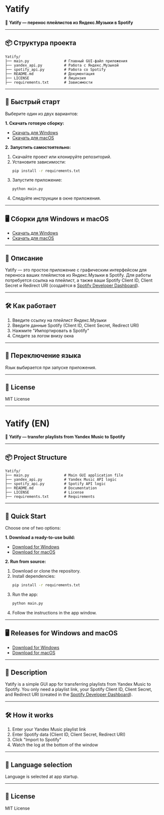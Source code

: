 # Yatify

🎵 **Yatify — перенос плейлистов из Яндекс.Музыки в Spotify**

---

## 📦 Структура проекта

```
Yatify/
├── main.py                # Главный GUI-файл приложения
├── yandex_api.py          # Работа с Яндекс.Музыкой
├── spotify_api.py         # Работа со Spotify
├── README.md              # Документация
├── LICENSE                # Лицензия
├── requirements.txt       # Зависимости
```

---

## 🚀 Быстрый старт

Выберите один из двух вариантов:

**1. Скачать готовую сборку:**
- [Скачать для Windows]()
- [Скачать для macOS]()

**2. Запустить самостоятельно:**
1. Скачайте проект или клонируйте репозиторий.
2. Установите зависимости:
   ```sh
   pip install -r requirements.txt
   ```
3. Запустите приложение:
   ```sh
   python main.py
   ```
4. Следуйте инструкции в окне приложения.

---

## 🖥️ Сборки для Windows и macOS

- [Скачать для Windows]()
- [Скачать для macOS]()

---

## 📝 Описание

Yatify — это простое приложение с графическим интерфейсом для переноса ваших плейлистов из Яндекс.Музыки в Spotify. Для работы потребуется ссылка на плейлист, а также ваши Spotify Client ID, Client Secret и Redirect URI (создаётся в [Spotify Developer Dashboard](https://developer.spotify.com/dashboard/applications)).

---

## 🛠️ Как работает

1. Введите ссылку на плейлист Яндекс.Музыки
2. Введите данные Spotify (Client ID, Client Secret, Redirect URI)
3. Нажмите "Импортировать в Spotify"
4. Следите за логом внизу окна

---

## 💬 Переключение языка

Язык выбирается при запуске приложения.

---

## 📄 License

MIT License

---

# Yatify (EN)

🎵 **Yatify — transfer playlists from Yandex Music to Spotify**

---

## 📦 Project Structure

```
Yatify/
├── main.py                # Main GUI application file
├── yandex_api.py          # Yandex Music API logic
├── spotify_api.py         # Spotify API logic
├── README.md              # Documentation
├── LICENSE                # License
├── requirements.txt       # Requirements
```

---

## 🚀 Quick Start

Choose one of two options:

**1. Download a ready-to-use build:**
- [Download for Windows]()
- [Download for macOS]()

**2. Run from source:**
1. Download or clone the repository.
2. Install dependencies:
   ```sh
   pip install -r requirements.txt
   ```
3. Run the app:
   ```sh
   python main.py
   ```
4. Follow the instructions in the app window.

---

## 🖥️ Releases for Windows and macOS

- [Download for Windows]()
- [Download for macOS]()

---

## 📝 Description

Yatify is a simple GUI app for transferring playlists from Yandex Music to Spotify. You only need a playlist link, your Spotify Client ID, Client Secret, and Redirect URI (created in the [Spotify Developer Dashboard](https://developer.spotify.com/dashboard/applications)).

---

## 🛠️ How it works

1. Enter your Yandex Music playlist link
2. Enter Spotify data (Client ID, Client Secret, Redirect URI)
3. Click "Import to Spotify"
4. Watch the log at the bottom of the window

---

## 💬 Language selection

Language is selected at app startup.

---

## 📄 License

MIT License
